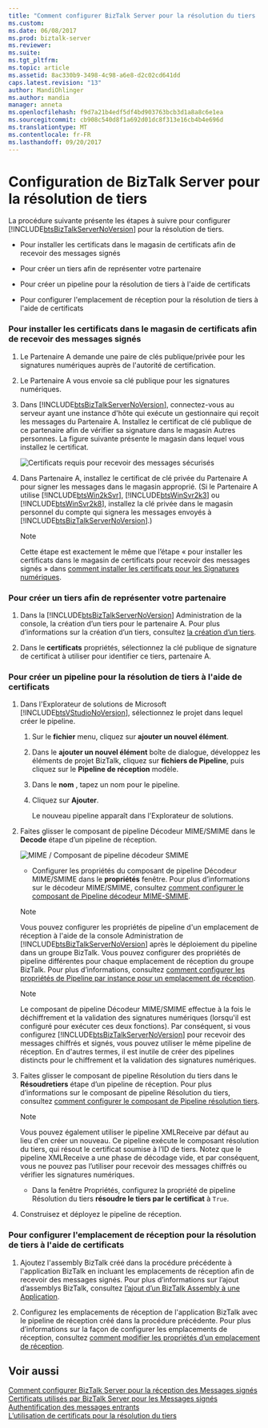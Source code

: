 ```yaml
---
title: "Comment configurer BizTalk Server pour la résolution du tiers | Documents Microsoft"
ms.custom: 
ms.date: 06/08/2017
ms.prod: biztalk-server
ms.reviewer: 
ms.suite: 
ms.tgt_pltfrm: 
ms.topic: article
ms.assetid: 8ac330b9-3498-4c98-a6e8-d2c02cd641dd
caps.latest.revision: "13"
author: MandiOhlinger
ms.author: mandia
manager: anneta
ms.openlocfilehash: f9d7a21b4edf5df4bd903763bcb3d1a8a8c6e1ea
ms.sourcegitcommit: cb908c540d8f1a692d01dc8f313e16cb4b4e696d
ms.translationtype: MT
ms.contentlocale: fr-FR
ms.lasthandoff: 09/20/2017
---
```

# <a name="how-to-configure-biztalk-server-for-party-resolution"></a>Configuration de BizTalk Server pour la résolution de tiers
La procédure suivante présente les étapes à suivre pour configurer [!INCLUDE[btsBizTalkServerNoVersion](../includes/btsbiztalkservernoversion-md.md)] pour la résolution de tiers.  
  
-   Pour installer les certificats dans le magasin de certificats afin de recevoir des messages signés  
  
-   Pour créer un tiers afin de représenter votre partenaire  
  
-   Pour créer un pipeline pour la résolution de tiers à l'aide de certificats  
  
-   Pour configurer l'emplacement de réception pour la résolution de tiers à l'aide de certificats  
  
### <a name="to-install-the-certificates-in-the-certificates-store-to-receive-signed-messages"></a>Pour installer les certificats dans le magasin de certificats afin de recevoir des messages signés  
  
1.  Le Partenaire A demande une paire de clés publique/privée pour les signatures numériques auprès de l'autorité de certification.  
  
2.  Le Partenaire A vous envoie sa clé publique pour les signatures numériques.  
  
3.  Dans [!INCLUDE[btsBizTalkServerNoVersion](../includes/btsbiztalkservernoversion-md.md)], connectez-vous au serveur ayant une instance d'hôte qui exécute un gestionnaire qui reçoit les messages du Partenaire A. Installez le certificat de clé publique de ce partenaire afin de vérifier sa signature dans le magasin Autres personnes. La figure suivante présente le magasin dans lequel vous installez le certificat.  
  
     ![Certificats requis pour recevoir des messages sécurisés](../core/media/bpi-sp-msgsec-certmgmt-certstores-receive.gif "BPI_SP_MSGSEC_CertMgmt_CertStores_Receive")  
  
4.  Dans Partenaire A, installez le certificat de clé privée du Partenaire A pour signer les messages dans le magasin approprié. (Si le Partenaire A utilise [!INCLUDE[btsWin2kSvr](../includes/btswin2ksvr-md.md)], [!INCLUDE[btsWinSvr2k3](../includes/btswinsvr2k3-md.md)] ou [!INCLUDE[btsWinSvr2k8](../includes/btswinsvr2k8-md.md)], installez la clé privée dans le magasin personnel du compte qui signera les messages envoyés à [!INCLUDE[btsBizTalkServerNoVersion](../includes/btsbiztalkservernoversion-md.md)].)  
  
    > [!NOTE]
    >  Cette étape est exactement le même que l’étape « pour installer les certificats dans le magasin de certificats pour recevoir des messages signés » dans [comment installer les certificats pour les Signatures numériques](../core/how-to-install-the-certificates-for-digital-signatures.md).  
  
### <a name="to-create-a-party-to-represent-your-partner"></a>Pour créer un tiers afin de représenter votre partenaire  
  
1.  Dans la [!INCLUDE[btsBizTalkServerNoVersion](../includes/btsbiztalkservernoversion-md.md)] Administration de la console, la création d’un tiers pour le partenaire A. Pour plus d’informations sur la création d’un tiers, consultez [la création d’un tiers](http://msdn.microsoft.com/library/f6feca1d-bc83-4fb6-981d-26c9e0d53044).  
  
2.  Dans le **certificats** propriétés, sélectionnez la clé publique de signature de certificat à utiliser pour identifier ce tiers, partenaire A.  
  
### <a name="to-create-a-pipeline-for-party-resolution-using-certificates"></a>Pour créer un pipeline pour la résolution de tiers à l'aide de certificats  
  
1.  Dans l'Explorateur de solutions de Microsoft [!INCLUDE[btsVStudioNoVersion](../includes/btsvstudionoversion-md.md)], sélectionnez le projet dans lequel créer le pipeline.  
  
    1.  Sur le **fichier** menu, cliquez sur **ajouter un nouvel élément**.  
  
    2.  Dans le **ajouter un nouvel élément** boîte de dialogue, développez les éléments de projet BizTalk, cliquez sur **fichiers de Pipeline**, puis cliquez sur le **Pipeline de réception** modèle.  
  
    3.  Dans le **nom** , tapez un nom pour le pipeline.  
  
    4.  Cliquez sur **Ajouter**.  
  
         Le nouveau pipeline apparaît dans l'Explorateur de solutions.  
  
2.  Faites glisser le composant de pipeline Décodeur MIME/SMIME dans le **Decode** étape d’un pipeline de réception.  
  
     ![MIME &#47; Composant de pipeline décodeur SMIME](../core/media/bts-dev-mimesmimedecoder.gif "BTS_DEV_MIMESMIMEDecoder")  
  
    -   Configurer les propriétés du composant de pipeline Décodeur MIME/SMIME dans le **propriétés** fenêtre. Pour plus d’informations sur le décodeur MIME/SMIME, consultez [comment configurer le composant de Pipeline décodeur MIME-SMIME](../core/how-to-configure-the-mime-smime-decoder-pipeline-component.md).  
  
    > [!NOTE]
    >  Vous pouvez configurer les propriétés de pipeline d'un emplacement de réception à l'aide de la console Administration de [!INCLUDE[btsBizTalkServerNoVersion](../includes/btsbiztalkservernoversion-md.md)] après le déploiement du pipeline dans un groupe BizTalk. Vous pouvez configurer des propriétés de pipeline différentes pour chaque emplacement de réception du groupe BizTalk. Pour plus d’informations, consultez [comment configurer les propriétés de Pipeline par instance pour un emplacement de réception](../core/how-to-configure-per-instance-pipeline-properties-for-a-receive-location.md).  
  
    > [!NOTE]
    >  Le composant de pipeline Décodeur MIME/SMIME effectue à la fois le déchiffrement et la validation des signatures numériques (lorsqu'il est configuré pour exécuter ces deux fonctions). Par conséquent, si vous configurez [!INCLUDE[btsBizTalkServerNoVersion](../includes/btsbiztalkservernoversion-md.md)] pour recevoir des messages chiffrés et signés, vous pouvez utiliser le même pipeline de réception. En d'autres termes, il est inutile de créer des pipelines distincts pour le chiffrement et la validation des signatures numériques.  
  
3.  Faites glisser le composant de pipeline Résolution du tiers dans le **Résoudretiers** étape d’un pipeline de réception. Pour plus d’informations sur le composant de pipeline Résolution du tiers, consultez [comment configurer le composant de Pipeline résolution tiers](../core/how-to-configure-the-party-resolution-pipeline-component.md).  
  
    > [!NOTE]
    >  Vous pouvez également utiliser le pipeline XMLReceive par défaut au lieu d'en créer un nouveau. Ce pipeline exécute le composant résolution du tiers, qui résout le certificat soumise à l’ID de tiers. Notez que le pipeline XMLReceive a une phase de décodage vide, et par conséquent, vous ne pouvez pas l’utiliser pour recevoir des messages chiffrés ou vérifier les signatures numériques.  
  
    -   Dans la fenêtre Propriétés, configurez la propriété de pipeline Résolution du tiers **résoudre le tiers par le certificat** à `True`.  
  
4.  Construisez et déployez le pipeline de réception.  
  
### <a name="to-configure-the-receive-location-for-party-resolution-using-certificates"></a>Pour configurer l'emplacement de réception pour la résolution de tiers à l'aide de certificats  
  
1.  Ajoutez l'assembly BizTalk créé dans la procédure précédente à l'application BizTalk en incluant les emplacements de réception afin de recevoir des messages signés. Pour plus d’informations sur l’ajout d’assemblys BizTalk, consultez [l’ajout d’un BizTalk Assembly à une Application](../core/how-to-add-a-biztalk-assembly-to-an-application.md).  
  
2.  Configurez les emplacements de réception de l'application BizTalk avec le pipeline de réception créé dans la procédure précédente. Pour plus d’informations sur la façon de configurer les emplacements de réception, consultez [comment modifier les propriétés d’un emplacement de réception](../core/how-to-edit-the-properties-of-a-receive-location.md).  
  
## <a name="see-also"></a>Voir aussi  
 [Comment configurer BizTalk Server pour la réception des Messages signés](../core/how-to-configure-biztalk-server-for-receiving-signed-messages.md)   
 [Certificats utilisés par BizTalk Server pour les Messages signés](../core/certificates-that-biztalk-server-uses-for-signed-messages.md)   
 [Authentification des messages entrants](../core/inbound-message-authentication.md)   
 [L’utilisation de certificats pour la résolution du tiers](../core/using-certificates-for-party-resolution.md)
